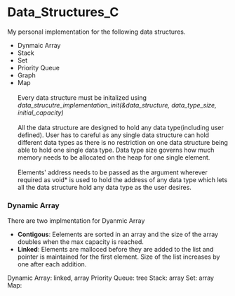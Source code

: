 # Data_Structures_C
My personal implementation for the following data structures. 
* Dynmaic Array
* Stack
* Set
* Priority Queue
* Graph
* Map <br/><br/>
Every data structure must be initalized using _data_strucutre_implementation_init(&data_structure, data_type_size, initial_capacity)_<br/><br/>
All the data structure are designed to hold any data type(including user defined). User has to careful as any single data structure can hold different data types as there is no restriction on one data structure being able to hold one single data type. Data type size governs how much memory needs to be allocated on the heap for one single element. <br/><br/>
Elements' address needs to be passed as the argument wherever required as void* is used to hold the address of any data type which lets all the data structure hold any data type as the user desires. 

### Dynamic Array
There are two implmentation for Dyanmic Array
* **Contigous**: Eelements are sorted in an array and the size of the array doubles when the max capacity is reached.
* **Linked**: Elements are malloced before they are added to the list and pointer is maintained for the first element. Size of the list increases by one after each addition.
  
Dynamic Array: linked, array
Priority Queue: tree
Stack: array
Set: array
Map: